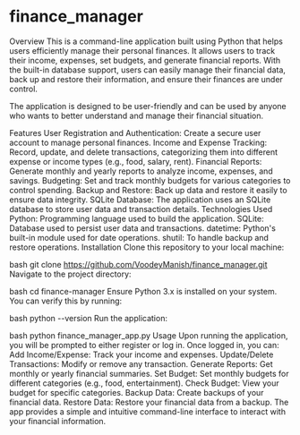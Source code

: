# finance_manager
Overview This is a command-line application built using Python that helps users efficiently manage their personal finances. It allows users to track their income, expenses, set budgets, and generate financial reports. With the built-in database support, users can easily manage their financial data, back up and restore their information, and ensure their finances are under control.

The application is designed to be user-friendly and can be used by anyone who wants to better understand and manage their financial situation.

Features User Registration and Authentication: Create a secure user account to manage personal finances. Income and Expense Tracking: Record, update, and delete transactions, categorizing them into different expense or income types (e.g., food, salary, rent). Financial Reports: Generate monthly and yearly reports to analyze income, expenses, and savings. Budgeting: Set and track monthly budgets for various categories to control spending. Backup and Restore: Back up data and restore it easily to ensure data integrity. SQLite Database: The application uses an SQLite database to store user data and transaction details. Technologies Used Python: Programming language used to build the application. SQLite: Database used to persist user data and transactions. datetime: Python's built-in module used for date operations. shutil: To handle backup and restore operations. Installation Clone this repository to your local machine:

bash git clone https://github.com/VoodeyManish/finance_manager.git Navigate to the project directory:

bash cd finance-manager Ensure Python 3.x is installed on your system. You can verify this by running:

bash python --version Run the application:

bash python finance_manager_app.py Usage Upon running the application, you will be prompted to either register or log in. Once logged in, you can: Add Income/Expense: Track your income and expenses. Update/Delete Transactions: Modify or remove any transaction. Generate Reports: Get monthly or yearly financial summaries. Set Budget: Set monthly budgets for different categories (e.g., food, entertainment). Check Budget: View your budget for specific categories. Backup Data: Create backups of your financial data. Restore Data: Restore your financial data from a backup. The app provides a simple and intuitive command-line interface to interact with your financial information.
